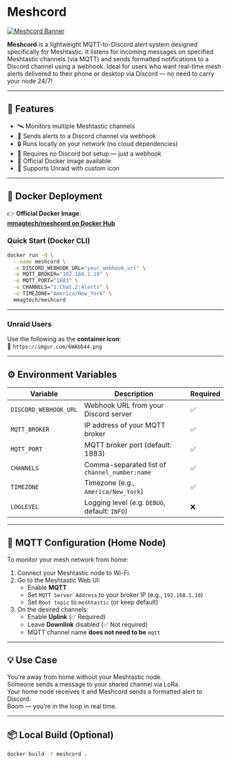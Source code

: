# Meshcord

[![Meshcord Banner](https://imgur.com/6WAbb44.png)](https://hub.docker.com/r/mmagtech/meshcord)

**Meshcord** is a lightweight MQTT-to-Discord alert system designed specifically for Meshtastic. It listens for incoming messages on specified Meshtastic channels (via MQTT) and sends formatted notifications to a Discord channel using a webhook. Ideal for users who want real-time mesh alerts delivered to their phone or desktop via Discord — no need to carry your node 24/7!

---

## 🚀 Features

- 🛰️ Monitors multiple Meshtastic channels  
- 📡 Sends alerts to a Discord channel via webhook  
- 🔒 Runs locally on your network (no cloud dependencies)  
- 🧠 Requires no Discord bot setup — just a webhook  
- 🐳 Official Docker image available  
- 🧩 Supports Unraid with custom icon

---

## 🐳 Docker Deployment

👉 **Official Docker Image**:  
**[mmagtech/meshcord on Docker Hub](https://hub.docker.com/r/mmagtech/meshcord)**

### Quick Start (Docker CLI)

```bash
docker run -d \
  --name meshcord \
  -e DISCORD_WEBHOOK_URL="your_webhook_url" \
  -e MQTT_BROKER="192.168.1.10" \
  -e MQTT_PORT="1883" \
  -e CHANNELS="1:Chat,2:Alerts" \
  -e TIMEZONE="America/New_York" \
  mmagtech/meshcord
```

---

### Unraid Users

Use the following as the **container icon**:  
📎 `https://imgur.com/6WAbb44.png`

---

## ⚙️ Environment Variables

| Variable               | Description                                         | Required |
|------------------------|-----------------------------------------------------|----------|
| `DISCORD_WEBHOOK_URL`  | Webhook URL from your Discord server                | ✅       |
| `MQTT_BROKER`          | IP address of your MQTT broker                      | ✅       |
| `MQTT_PORT`            | MQTT broker port (default: 1883)                    | ✅       |
| `CHANNELS`             | Comma-separated list of `channel_number:name`       | ✅       |
| `TIMEZONE`             | Timezone (e.g., `America/New_York`)                 | ✅       |
| `LOGLEVEL`             | Logging level (e.g. `DEBUG`, default: `INFO`)       | ❌       |

---

## 📡 MQTT Configuration (Home Node)

To monitor your mesh network from home:

1. Connect your Meshtastic node to Wi-Fi.
2. Go to the Meshtastic Web UI:
   - Enable **MQTT**
   - Set `MQTT Server Address` to your broker IP (e.g., `192.168.1.10`)
   - Set `Root topic` to `meshtastic` (or keep default)
3. On the desired channels:
   - Enable **Uplink** (✅ Required)
   - Leave **Downlink** disabled (✅ Not required)
   - MQTT channel name **does not need to be** `mqtt`

---

## 💡 Use Case

You’re away from home without your Meshtastic node.  
Someone sends a message to your shared channel via LoRa.  
Your home node receives it and Meshcord sends a formatted alert to Discord.  
Boom — you’re in the loop in real time.

---

## 📦 Local Build (Optional)

```bash
docker build -t meshcord .
```
